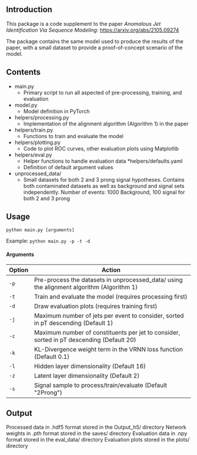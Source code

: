 ## Introduction

This package is a code supplement to the paper *Anomalous Jet Identification Via Sequence Modeling*: https://arxiv.org/abs/2105.09274

The package contains the same model used to produce the results of the paper, with a small dataset to provide a proof-of-concept scenario of the model.

## Contents

* main.py
    * Primary script to run all aspected of pre-processing, training, and evaluation
* model.py 
    * Model definition in PyTorch
* helpers/processing.py
    * Implementation of the alignment algorithm (Algorithm 1) in the paper
* helpers/train.py
    * Functions to train and evaluate the model
* helpers/plotting.py
    * Code to plot ROC curves, other evaluation plots using Matplotlib
* helpers/eval.py
    * Helper functions to handle evaluation data
*helpers/defaults.yaml
    * Definition of default argument values
* unprocessed_data/
    * Small datasets for both 2 and 3 prong signal hypotheses. Contains both contaminated datasets as well as background and signal sets independently. Number of events: 1000 Background, 100 signal for both 2 and 3 prong


## Usage

``` python main.py [arguments] ```

Example: ``` python main.py -p -t -d ```

#### Arguments

| **Option** | **Action** |
| ---------- | ---------- |
| `-p` | Pre-process the datasets in unprocessed_data/ using the alignment algorithm (Algorithm 1) |
| `-t` | Train and evaluate the model (requires processing first) |
| `-d` | Draw evaluation plots (requires training first) |
| `-j` | Maximum number of jets per event to consider, sorted in pT descending (Default 1) |
| `-c` | Maximum number of constituents per jet to consider, sorted in pT descending (Default 20)  |
| `-k` | KL-Divergence weight term in the VRNN loss function (Default 0.1) |
| `-l` | Hidden layer dimensionality (Default 16) |
| `-z` | Latent layer dimensionality (Default 2) |
| `-s` | Signal sample to process/train/evaluate (Default "2Prong") |

## Output

Processed data in .hdf5 format stored in the Output_h5/ directory
Network weights in .pth format stored in the saves/ directory
Evaluation data in .npy format stored in the eval_data/ directory
Evaluation plots stored in the plots/ directory




